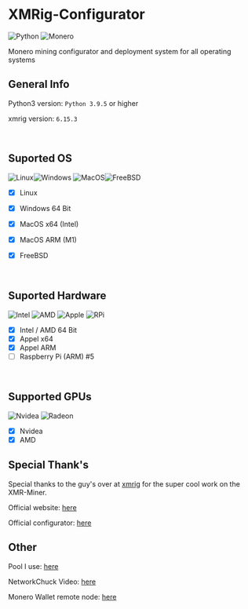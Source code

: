 # XMRig-Configurator
<img src="https://img.shields.io/badge/python-%2314354C.svg?style=for-the-badge&amp;logo=python&amp;logoColor=white" alt="Python"> <img src="https://img.shields.io/badge/monero-FF6600?style=for-the-badge&logo=monero&logoColor=white" alt="Monero">

Monero mining configurator and deployment system for all operating systems

## General Info
Python3 version: ```Python 3.9.5``` or higher

xmrig version: ```6.15.3```

<br>

## Suported OS
<img src="https://img.shields.io/badge/Linux-FCC624?style=for-the-badge&logo=linux&logoColor=black" alt="Linux"><img src="https://img.shields.io/badge/Windows-0078D6?style=for-the-badge&logo=windows&logoColor=white" alt="Windows"> <img src="https://img.shields.io/badge/mac%20os-000000?style=for-the-badge&logo=apple&logoColor=white" alt="MacOS"><img src="https://img.shields.io/badge/freebsd-AB2B28?style=for-the-badge&logo=freebsd&logoColor=white" alt="FreeBSD">



- [x] Linux 
- [x] Windows 64 Bit
- [x] MacOS x64 (Intel)
- [x] MacOS ARM (M1)
- [x] FreeBSD


<br>

## Suported Hardware
<img src="https://img.shields.io/badge/Intel-Core_i9_10th-0071C5?style=for-the-badge&logo=intel&logoColor=white" alt="Intel"> <img src="https://img.shields.io/badge/AMD-Ryzen_7_3800X-ED1C24?style=for-the-badge&logo=amd&logoColor=white" alt="AMD"> <img src="https://img.shields.io/badge/Apple-laptop-999999?style=for-the-badge&logo=apple&logoColor=white" alt="Apple"> <img src="https://img.shields.io/badge/Raspberry%20Pi-A22846?style=for-the-badge&logo=Raspberry%20Pi&logoColor=white" alt="RPi">

- [x] Intel / AMD 64 Bit
- [x] Appel x64
- [x] Appel ARM 
- [ ] Raspberry Pi (ARM) #5

<br>

## Supported GPUs
<img src="https://img.shields.io/badge/NVIDIA-GTX1650-76B900?style=for-the-badge&logo=nvidia&logoColor=white" alt="Nvidea"> <img src="https://img.shields.io/badge/AMD-Radeon_RX_5500-ED1C24?style=for-the-badge&logo=amd&logoColor=white" alt="Radeon">

- [x] Nvidea
- [x] AMD 

## Special Thank's

Special thanks to the guy's over at [xmrig](https://github.com/xmrig) for the super cool work on the XMR-Miner.

Official website: [here](https://xmrig.com/) 

Official configurator: [here](https://xmrig.com/wizard)

## Other
Pool I use: [here](https://moneroocean.stream/)

NetworkChuck Video: [here](https://www.youtube.com/watch?v=hHtGN_JzoP8&t=1006s)

Monero Wallet remote node: [here](https://minexmr.com/node)
